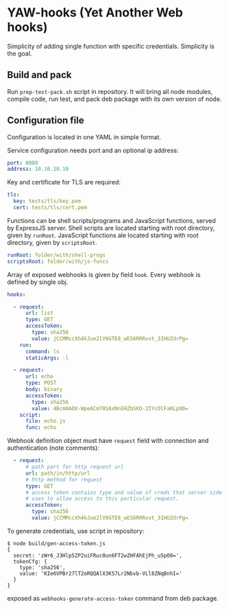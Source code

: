 # YAW-hooks (Yet Another Web hooks)

Simplicity of adding single function with specific credentials. Simplicity is the goal.

## Build and pack

Run `prep-test-pack.sh` script in repository. It will bring all node modules, compile code, run test, and pack deb package with its own version of node.


## Configuration file

Configuration is located in one YAML in simple format.

Service configuration needs port and an optional ip address:
```yaml
port: 8080
address: 10.10.10.10
```

Key and certificate for TLS are required:
```yaml
tls:
  key: tests/tls/key.pem
  cert: tests/tls/cert.pem
```

Functions can be shell scripts/programs and JavaScript functions, served by ExpressJS server. Shell scripts are located starting with root directory, given by `runRoot`. JavaScript functions ale located starting with root directory, given by `scriptsRoot`.
```yaml
runRoot: folder/with/shell-progs
scriptsRoot: folder/with/js-funcs
```

Array of exposed webhooks is given by field `hook`. Every webhook is defined by single obj.
```yaml
hooks:

  - request:
      url: list
      type: GET
      accessToken:
        type: sha256
        value: jCCMMccXh4kJue2lV9GTE8_wE56RRRxvt_3IHUZdrPg=
    run:
      command: ls
      staticArgs: -l

  - request:
      url: echo
      type: POST
      body: binary
      accessToken:
        type: sha256
        value: 4Bcm8AOX-WpeACm78SAxNnEHZbSKO-2IYcOlFaKLpU0=
    script:
      file: echo.js
      func: echo
```

Webhook definition object must have `request` field with connection and authentication (note comments):
```yaml
  - request:
      # path part for http request url
      url: path/in/http/url
      # http method for request
      type: GET
      # access token contains type and value of creds that server side
      # uses to allow access to this particular request.
      accessToken:
        type: sha256
        value: jCCMMccXh4kJue2lV9GTE8_wE56RRRxvt_3IHUZdrPg=
```

To generate credentials, use script in repository:
```
$ node build/gen-access-token.js 
{
  secret: 'zWr6_J3Hlp5ZP2uiFRuc0un6FT2wZHFAhEjPh_u5pO0=',
  tokenCfg: {
    type: 'sha256',
    value: 'KIe6VPBr27lT2oRQQAlX3K57Lr2Nbvb-VLl8ZNqBnhI='
  }
}
```
exposed as `webhooks-generate-access-token` command from deb package.
